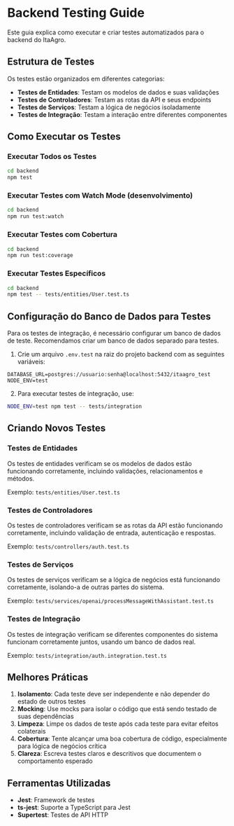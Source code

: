 # Backend Testing Guide

Este guia explica como executar e criar testes automatizados para o backend do ItaAgro.

## Estrutura de Testes

Os testes estão organizados em diferentes categorias:

- **Testes de Entidades**: Testam os modelos de dados e suas validações
- **Testes de Controladores**: Testam as rotas da API e seus endpoints
- **Testes de Serviços**: Testam a lógica de negócios isoladamente
- **Testes de Integração**: Testam a interação entre diferentes componentes

## Como Executar os Testes

### Executar Todos os Testes

```bash
cd backend
npm test
```

### Executar Testes com Watch Mode (desenvolvimento)

```bash
cd backend
npm run test:watch
```

### Executar Testes com Cobertura

```bash
cd backend
npm run test:coverage
```

### Executar Testes Específicos

```bash
cd backend
npm test -- tests/entities/User.test.ts
```

## Configuração do Banco de Dados para Testes

Para os testes de integração, é necessário configurar um banco de dados de teste. Recomendamos criar um banco de dados separado para testes.

1. Crie um arquivo `.env.test` na raiz do projeto backend com as seguintes variáveis:

```
DATABASE_URL=postgres://usuario:senha@localhost:5432/itaagro_test
NODE_ENV=test
```

2. Para executar testes de integração, use:

```bash
NODE_ENV=test npm test -- tests/integration
```

## Criando Novos Testes

### Testes de Entidades

Os testes de entidades verificam se os modelos de dados estão funcionando corretamente, incluindo validações, relacionamentos e métodos.

Exemplo: `tests/entities/User.test.ts`

### Testes de Controladores

Os testes de controladores verificam se as rotas da API estão funcionando corretamente, incluindo validação de entrada, autenticação e respostas.

Exemplo: `tests/controllers/auth.test.ts`

### Testes de Serviços

Os testes de serviços verificam se a lógica de negócios está funcionando corretamente, isolando-a de outras partes do sistema.

Exemplo: `tests/services/openai/processMessageWithAssistant.test.ts`

### Testes de Integração

Os testes de integração verificam se diferentes componentes do sistema funcionam corretamente juntos, usando um banco de dados real.

Exemplo: `tests/integration/auth.integration.test.ts`

## Melhores Práticas

1. **Isolamento**: Cada teste deve ser independente e não depender do estado de outros testes
2. **Mocking**: Use mocks para isolar o código que está sendo testado de suas dependências
3. **Limpeza**: Limpe os dados de teste após cada teste para evitar efeitos colaterais
4. **Cobertura**: Tente alcançar uma boa cobertura de código, especialmente para lógica de negócios crítica
5. **Clareza**: Escreva testes claros e descritivos que documentem o comportamento esperado

## Ferramentas Utilizadas

- **Jest**: Framework de testes
- **ts-jest**: Suporte a TypeScript para Jest
- **Supertest**: Testes de API HTTP